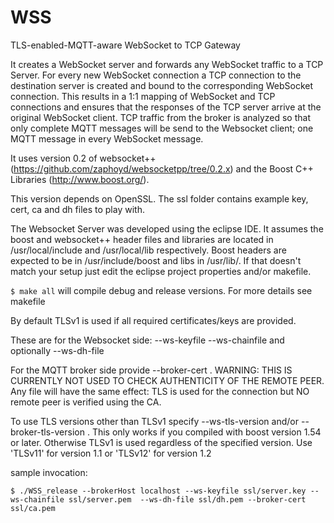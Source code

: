 WSS
===

TLS-enabled-MQTT-aware WebSocket to TCP Gateway

It creates a WebSocket server and forwards any WebSocket traffic to a TCP Server.
For every new WebSocket connection a TCP connection to the destination server is created and bound to the corresponding WebSocket connection.
This results in a 1:1 mapping of WebSocket and TCP connections and ensures that the responses of the TCP server arrive at the original WebSocket client.
TCP traffic from the broker is analyzed so that only complete MQTT messages will be send to the Websocket client; one MQTT message in every WebSocket message. 

It uses version 0.2 of websocket++ (https://github.com/zaphoyd/websocketpp/tree/0.2.x) and the Boost C++ Libraries (http://www.boost.org/).

This version depends on OpenSSL.
The ssl folder contains example key, cert, ca and dh files to play with.


The Websocket Server was developed using the eclipse IDE.
It assumes the boost and websocket++ header files and libraries are located in /usr/local/include and /usr/local/lib respectively. Boost headers are expected to be in /usr/include/boost and libs in /usr/lib/. If that doesn't match your setup just edit the eclipse project properties and/or makefile.

```$ make all``` will compile debug and release versions. For more details see makefile

By default TLSv1 is used if all required certificates/keys are provided.

These are for the Websocket side: --ws-keyfile <websocket server key file> --ws-chainfile <websocket server certificate file> and optionally --ws-dh-file <diffie-hellman parameter file>

For the MQTT broker side provide --broker-cert <MQTT broker CA>. WARNING: THIS IS CURRENTLY NOT USED TO CHECK AUTHENTICITY OF THE REMOTE PEER. Any file will have the same effect: TLS is used for the connection but NO remote peer is verified using the CA.

To use TLS versions other than TLSv1 specify --ws-tls-version <version> and/or --broker-tls-version <version>. This only works if you compiled with boost version 1.54 or later. Otherwise TLSv1 is used regardless of the specified version.
Use 'TLSv11' for version 1.1 or 'TLSv12' for version 1.2

sample invocation:

```$ ./WSS_release --brokerHost localhost --ws-keyfile ssl/server.key --ws-chainfile ssl/server.pem  --ws-dh-file ssl/dh.pem --broker-cert ssl/ca.pem```
